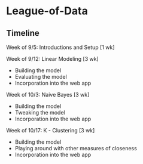 # League-of-Data

## Timeline

Week of 9/5: Introductions and Setup [1 wk]

Week of 9/12: Linear Modeling [3 wk]
  - Building the model
  - Evaluating the model
  - Incorporation into the web app

Week of 10/3: Naive Bayes [3 wk]
  - Building the model
  - Tweaking the model
  - Incorporation into the web app

Week of 10/17: K - Clustering [3 wk]
  - Building the model
  - Playing around with other measures of closeness
  - Incorporation into the web app
